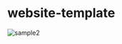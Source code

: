 # website-template


![sample2](https://github.com/polymathnyc/profile-website/assets/88815405/05467ae1-b1cd-4b77-b377-f7c824607d0b)
